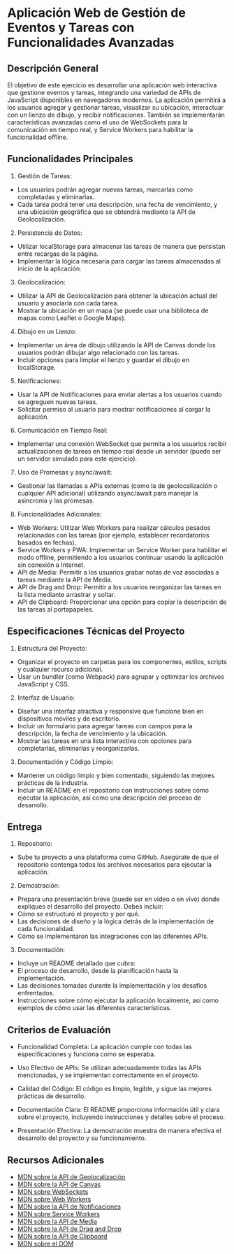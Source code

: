 # Aplicación Web de Gestión de Eventos y Tareas con Funcionalidades Avanzadas

## Descripción General

El objetivo de este ejercicio es desarrollar una aplicación web interactiva que gestione eventos y tareas, integrando una variedad de APIs de JavaScript disponibles en navegadores modernos. La aplicación permitirá a los usuarios agregar y gestionar tareas, visualizar su ubicación, interactuar con un lienzo de dibujo, y recibir notificaciones. También se implementarán características avanzadas como el uso de WebSockets para la comunicación en tiempo real, y Service Workers para habilitar la funcionalidad offline.

## Funcionalidades Principales

1. Gestión de Tareas:

- Los usuarios podrán agregar nuevas tareas, marcarlas como completadas y eliminarlas.
- Cada tarea podrá tener una descripción, una fecha de vencimiento, y una ubicación geográfica que se obtendrá mediante la API de Geolocalización.

2. Persistencia de Datos:

- Utilizar localStorage para almacenar las tareas de manera que persistan entre recargas de la página.
- Implementar la lógica necesaria para cargar las tareas almacenadas al inicio de la aplicación.

3. Geolocalización:

- Utilizar la API de Geolocalización para obtener la ubicación actual del usuario y asociarla con cada tarea.
- Mostrar la ubicación en un mapa (se puede usar una biblioteca de mapas como Leaflet o Google Maps).

4. Dibujo en un Lienzo:

- Implementar un área de dibujo utilizando la API de Canvas donde los usuarios podrán dibujar algo relacionado con las tareas.
- Incluir opciones para limpiar el lienzo y guardar el dibujo en localStorage.

5. Notificaciones:

- Usar la API de Notificaciones para enviar alertas a los usuarios cuando se agreguen nuevas tareas.
- Solicitar permiso al usuario para mostrar notificaciones al cargar la aplicación.

6. Comunicación en Tiempo Real:

- Implementar una conexión WebSocket que permita a los usuarios recibir actualizaciones de tareas en tiempo real desde un servidor (puede ser un servidor simulado para este ejercicio).

7. Uso de Promesas y async/await:

- Gestionar las llamadas a APIs externas (como la de geolocalización o cualquier API adicional) utilizando async/await para manejar la asincronía y las promesas.

8. Funcionalidades Adicionales:

- Web Workers: Utilizar Web Workers para realizar cálculos pesados relacionados con las tareas (por ejemplo, establecer recordatorios basados en fechas).
- Service Workers y PWA: Implementar un Service Worker para habilitar el modo offline, permitiendo a los usuarios continuar usando la aplicación sin conexión a Internet.
- API de Media: Permitir a los usuarios grabar notas de voz asociadas a tareas mediante la API de Media.
- API de Drag and Drop: Permitir a los usuarios reorganizar las tareas en la lista mediante arrastrar y soltar.
- API de Clipboard: Proporcionar una opción para copiar la descripción de las tareas al portapapeles.

## Especificaciones Técnicas del Proyecto

1. Estructura del Proyecto:

- Organizar el proyecto en carpetas para los componentes, estilos, scripts y cualquier recurso adicional.
- Usar un bundler (como Webpack) para agrupar y optimizar los archivos JavaScript y CSS.

2. Interfaz de Usuario:

- Diseñar una interfaz atractiva y responsive que funcione bien en dispositivos móviles y de escritorio.
- Incluir un formulario para agregar tareas con campos para la descripción, la fecha de vencimiento y la ubicación.
- Mostrar las tareas en una lista interactiva con opciones para completarlas, eliminarlas y reorganizarlas.

3. Documentación y Código Limpio:

- Mantener un código limpio y bien comentado, siguiendo las mejores prácticas de la industria.
- Incluir un README en el repositorio con instrucciones sobre cómo ejecutar la aplicación, así como una descripción del proceso de desarrollo.

## Entrega

1. Repositorio:

- Sube tu proyecto a una plataforma como GitHub. Asegúrate de que el repositorio contenga todos los archivos necesarios para ejecutar la aplicación.

2. Demostración:

- Prepara una presentación breve (puede ser en video o en vivo) donde expliques el desarrollo del proyecto. Debes incluir:
- Cómo se estructuró el proyecto y por qué.
- Las decisiones de diseño y la lógica detrás de la implementación de cada funcionalidad.
- Cómo se implementaron las integraciones con las diferentes APIs.

3. Documentación:

- Incluye un README detallado que cubra:
- El proceso de desarrollo, desde la planificación hasta la implementación.
- Las decisiones tomadas durante la implementación y los desafíos enfrentados.
- Instrucciones sobre cómo ejecutar la aplicación localmente, así como ejemplos de cómo usar las diferentes características.

## Criterios de Evaluación

- Funcionalidad Completa: La aplicación cumple con todas las especificaciones y funciona como se esperaba.
- Uso Efectivo de APIs: Se utilizan adecuadamente todas las APIs mencionadas, y se implementan correctamente en el proyecto.
- Calidad del Código: El código es limpio, legible, y sigue las mejores prácticas de desarrollo.

- Documentación Clara: El README proporciona información útil y clara sobre el proyecto, incluyendo instrucciones y detalles sobre el proceso.
- Presentación Efectiva: La demostración muestra de manera efectiva el desarrollo del proyecto y su funcionamiento.

## Recursos Adicionales

- [MDN sobre la API de Geolocalización](https://developer.mozilla.org/es/docs/Web/API/Geolocation_API)
- [MDN sobre la API de Canvas](https://developer.mozilla.org/es/docs/Web/API/Canvas_API)
- [MDN sobre WebSockets](https://developer.mozilla.org/es/docs/Web/API/WebSockets_API)
- [MDN sobre Web Workers](https://developer.mozilla.org/es/docs/Web/API/Web_Workers_API)
- [MDN sobre la API de Notificaciones](https://developer.mozilla.org/es/docs/Web/API/Notifications_API)
- [MDN sobre Service Workers](https://developer.mozilla.org/es/docs/Web/API/Service_Worker_API)
- [MDN sobre la API de Media](https://developer.mozilla.org/es/docs/Web/API/Media_Capture_and_Streams_API)
- [MDN sobre la API de Drag and Drop](https://developer.mozilla.org/es/docs/Web/API/HTML_Drag_and_Drop_API)
- [MDN sobre la API de Clipboard](https://developer.mozilla.org/es/docs/Web/API/Clipboard_API)
- [MDN sobre el DOM](https://developer.mozilla.org/es/docs/Web/API/Document_Object_Model)
